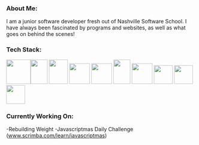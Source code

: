 ### About Me:
  I am a junior software developer fresh out of Nashville Software School. I have always been fascinated by programs and websites, as well as what goes on behind the scenes!

### Tech Stack:
  <img src="https://upload.wikimedia.org/wikipedia/commons/thumb/6/61/HTML5_logo_and_wordmark.svg/2048px-HTML5_logo_and_wordmark.svg.png" height="65" width="65" ><img src="https://i.pinimg.com/originals/eb/7e/20/eb7e20e646f5b7ec9ed4f8f78a5dee8f.png" height="65" width="45" >
  <img src="https://upload.wikimedia.org/wikipedia/commons/thumb/d/d4/Javascript-shield.svg/726px-Javascript-shield.svg.png" height="65" width="50" >
    <img src="https://cdn.freebiesupply.com/logos/large/2x/react-1-logo-png-transparent.png" height="55" width="55" >
    <img src="https://cdn.icon-icons.com/icons2/2415/PNG/512/csharp_original_logo_icon_146578.png" height="55" width="55" >
    <img src="https://cdn.iconscout.com/icon/free/png-256/microsoft-dot-net-1175176.png" height="65" width="45" >
    <img src="https://img.favpng.com/22/9/5/portable-network-graphics-clip-art-database-computer-icons-transparency-png-favpng-T0F5WvejdgKM4LjvP5iYP6N6p.jpg" height="55" width="55" >
    <img src="https://cdn-icons-png.flaticon.com/512/5968/5968322.png" height="50" width="50" >
    <img src="https://seeklogo.com/images/P/postman-logo-0087CA0D15-seeklogo.com.png" height="50" width="50" >
    <img src="https://git-scm.com/images/logos/downloads/Git-Icon-1788C.png" height="50" width="50" >
### Currently Working On:
  -Rebuilding Weight
  -Javascriptmas Daily Challenge (www.scrimba.com/learn/javascriptmas)

